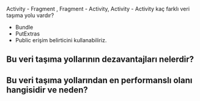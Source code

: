 
Activity - Fragment , Fragment - Activity, Activity - Activity kaç farklı veri taşıma yolu vardır?
- Bundle
- PutExtras
- Public erişim belirticini kullanabiliriz.


Bu veri taşıma yollarının dezavantajları nelerdir?
-
Bu veri taşıma yollarından en performanslı olanı hangisidir ve neden?
-

